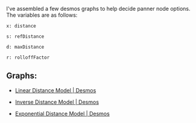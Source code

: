 I've assembled a few desmos graphs to help decide panner node options. The variables are as follows:

`x: distance`

`s: refDistance`

`d: maxDistance`

`r: rolloffFactor`

## Graphs:

* [Linear Distance Model | Desmos](https://www.desmos.com/calculator/dbyfppkc5j)

* [Inverse Distance Model | Desmos](https://www.desmos.com/calculator/hmytw0puvs)

* [Exponential Distance Model | Desmos](https://www.desmos.com/calculator/bnpx4vdduu)


